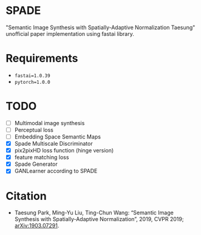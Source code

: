 # SPADE
"Semantic Image Synthesis with Spatially-Adaptive Normalization Taesung" unofficial paper implementation using fastai library.

# Requirements
- `fastai=1.0.39` 
- `pytorch=1.0.0`

# TODO
- [ ] Multimodal image synthesis
- [ ] Perceptual loss
- [ ] Embedding Space Semantic Maps
- [x] Spade Multiscale Discriminator
- [x] pix2pixHD loss function (hinge version)
- [x] feature matching loss
- [x] Spade Generator
- [x] GANLearner according to SPADE

# Citation

<ul>
<li>
Taesung Park, Ming-Yu Liu, Ting-Chun Wang: “Semantic Image Synthesis with Spatially-Adaptive Normalization”, 2019, CVPR 2019; <a href='http://arxiv.org/abs/1903.07291'>arXiv:1903.07291</a>.
</li>
</ul>
